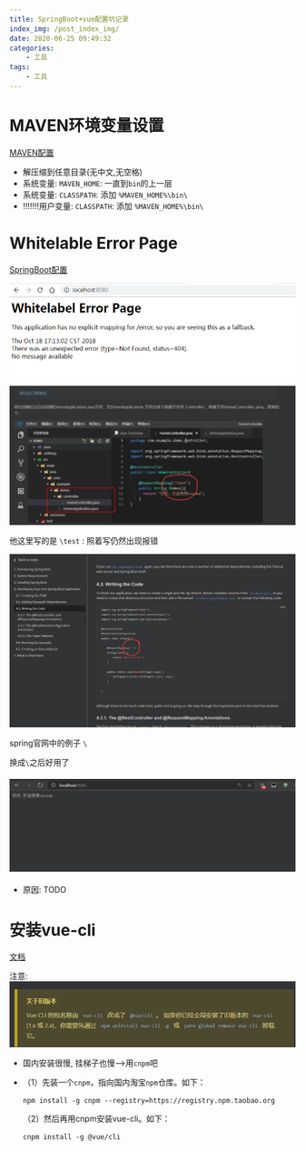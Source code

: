 ```yaml
---
title: SpringBoot+vue配置坑记录
index_img: /post_index_img/
date: 2020-06-25 09:49:32
categories:
    - 工具
tags:
    - 工具
---
```



# MAVEN环境变量设置

[MAVEN配置](https://www.cnblogs.com/eagle6688/p/7838224.html)

- 解压缩到任意目录(无中文,无空格)
- 系统变量: `MAVEN_HOME`: 一直到`bin`的上一层
- 系统变量: `CLASSPATH`: 添加 `%MAVEN_HOME%\bin\`
- !!!!!!!用户变量: `CLASSPATH`: 添加 `%MAVEN_HOME%\bin\`

# Whitelable Error Page

[SpringBoot配置](https://www.cnblogs.com/miskis/p/9816135.html)

![](SpringBoot%E9%85%8D%E7%BD%AE%E5%9D%91%E8%AE%B0%E5%BD%95/2020-06-25-10-56-09.png)

![](SpringBoot%E9%85%8D%E7%BD%AE%E5%9D%91%E8%AE%B0%E5%BD%95/2020-06-25-10-56-38.png)

他这里写的是 `\test` : 照着写仍然出现报错

![](SpringBoot%E9%85%8D%E7%BD%AE%E5%9D%91%E8%AE%B0%E5%BD%95/2020-06-25-10-58-18.png)

spring官网中的例子 `\`

换成`\`之后好用了 

#### ![](SpringBoot%E9%85%8D%E7%BD%AE%E5%9D%91%E8%AE%B0%E5%BD%95/2020-06-25-10-59-08.png)


- 原因: TODO

# 安装vue-cli

[文档](https://cli.vuejs.org/zh/guide/installation.html)

注意: ![image-20200625141658920](SpringBoot%E9%85%8D%E7%BD%AE%E5%9D%91%E8%AE%B0%E5%BD%95/image-20200625141658920.png)

- 国内安装很慢, 挂梯子也慢-->用`cnpm`吧

- （1）先装一个`cnpm`，指向国内淘宝`npm`仓库。如下：

  ```
  npm install -g cnpm --registry=https://registry.npm.taobao.org
  ```

  （2）然后再用cnpm安装vue-cli。如下：

  ```
  cnpm install -g @vue/cli
  ```